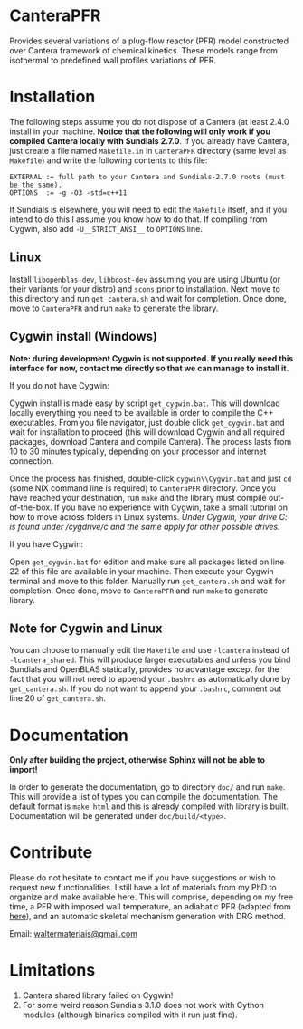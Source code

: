 # CanteraPFR

Provides several variations of a plug-flow reactor (PFR) model constructed over
Cantera framework of chemical kinetics. These models range from isothermal to
predefined wall profiles variations of PFR.

# Installation

The following steps assume you do not dispose of a Cantera (at least 2.4.0 install in
your machine. **Notice that the following will only work if you compiled Cantera
locally with Sundials 2.7.0**. If you already have Cantera, just create a file named
`Makefile.in` in `CanteraPFR` directory (same level as `Makefile`) and write the
following contents to this file:

```
EXTERNAL := full path to your Cantera and Sundials-2.7.0 roots (must be the same).
OPTIONS  := -g -O3 -std=c++11
```

If Sundials is elsewhere, you will need to edit the `Makefile` itself, and if you
intend to do this I assume you know how to do that.  If compiling from Cygwin, also
add `-U__STRICT_ANSI__` to `OPTIONS` line.

## Linux

Install `libopenblas-dev`, `libboost-dev` assuming you are using Ubuntu (or their
variants for your distro) and `scons` prior to installation. Next move to this
directory and run `get_cantera.sh` and wait for completion. Once done, move to
`CanteraPFR` and run `make` to generate the library.

## Cygwin install (Windows)

**Note: during development Cygwin is not supported. If you really need this
interface for now, contact me directly so that we can manage to install it.**

If you do not have Cygwin:

Cygwin install is made easy by script `get_cygwin.bat`. This will download
locally everything you need to be available in order to compile the C++
executables. From you file navigator, just double click `get_cygwin.bat` and
wait for installation to proceed (this will download Cygwin and all required
packages, download Cantera and compile Cantera). The process lasts from 10 to
30 minutes typically, depending on your processor and internet connection.

Once the process has finished, double-click `cygwin\\Cygwin.bat` and just `cd`
(some NIX command line is required) to `CanteraPFR` directory. Once you have
reached your destination, run `make` and the library must compile out-of-the-box.
If you have no experience with Cygwin, take a small tutorial on how to move
across folders in Linux systems. *Under Cygwin, your drive C: is found under
/cygdrive/c and the same apply for other possible drives.*

If you have Cygwin:

Open `get_cygwin.bat` for edition and make sure all packages listed on line 22
of this file are available in your machine. Then execute your Cygwin terminal
and move to this folder. Manually run `get_cantera.sh` and wait for completion.
Once done, move to `CanteraPFR` and run `make` to generate library.

## Note for Cygwin and Linux

You can choose to manually edit the `Makefile` and use `-lcantera` instead of
`-lcantera_shared`. This will produce larger executables and unless you bind
Sundials and OpenBLAS statically, provides no advantage except for the fact
that you will not need to append your `.bashrc` as automatically done by
`get_cantera.sh`. If you do not want to append your `.bashrc`, comment out
line 20 of `get_cantera.sh`.

# Documentation

**Only after building the project, otherwise Sphinx will not be able to import!**

In order to generate the documentation, go to directory `doc/` and run `make`.
This will provide a list of types you can compile the documentation. The default
format is `make html` and this is already compiled with library is built.
Documentation will be generated under `doc/build/<type>`.

# Contribute

Please do not hesitate to contact me if you have suggestions or wish to request
new functionalities. I still have a lot of materials from my PhD to organize
and make available here. This will comprise, depending on my free time, a PFR
with imposed wall temperature, an adiabatic PFR (adapted from
[here](https://github.com/Cantera/cantera-jupyter/blob/master/reactors/1D_pfr_surfchem.ipynb)),
and an automatic skeletal mechanism generation with DRG method.

Email: waltermateriais@gmail.com

# Limitations

1. Cantera shared library failed on Cygwin!
1. For some weird reason Sundials 3.1.0 does not work with Cython modules (although
binaries compiled with it run just fine).

